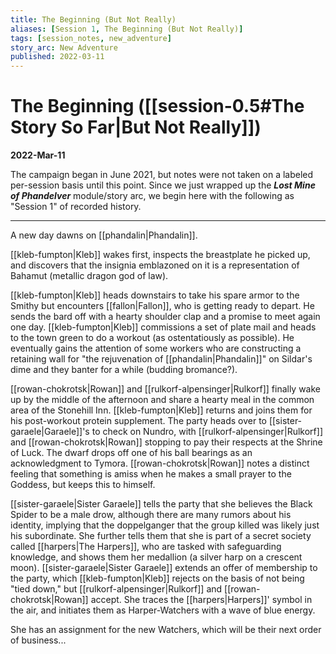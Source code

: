```yaml
---
title: The Beginning (But Not Really)
aliases: [Session 1, The Beginning (But Not Really)]
tags: [session_notes, new_adventure]
story_arc: New Adventure
published: 2022-03-11
---
```

# The Beginning ([[session-0.5#The Story So Far|But Not Really]])
**2022-Mar-11**

The campaign began in June 2021, but notes were not taken on a labeled per-session basis until this point. Since we just wrapped up the **_Lost Mine of Phandelver_** module/story arc, we begin here with the following as "Session 1" of recorded history.

---

A new day dawns on [[phandalin|Phandalin]].

[[kleb-fumpton|Kleb]] wakes first, inspects the breastplate he picked up, and discovers that the insignia emblazoned on it is a representation of Bahamut (metallic dragon god of law).

[[kleb-fumpton|Kleb]] heads downstairs to take his spare armor to the Smithy but encounters [[fallon|Fallon]], who is getting ready to depart. He sends the bard off with a hearty shoulder clap and a promise to meet again one day. [[kleb-fumpton|Kleb]] commissions a set of plate mail and heads to the town green to do a workout (as ostentatiously as possible). He eventually gains the attention of some workers who are constructing a retaining wall for "the rejuvenation of [[phandalin|Phandalin]]" on Sildar's dime and they banter for a while (budding bromance?).

[[rowan-chokrotsk|Rowan]] and [[rulkorf-alpensinger|Rulkorf]] finally wake up by the middle of the afternoon and share a hearty meal in the common area of the Stonehill Inn. [[kleb-fumpton|Kleb]] returns and joins them for his post-workout protein supplement. The party heads over to [[sister-garaele|Garaele]]'s to check on Nundro, with [[rulkorf-alpensinger|Rulkorf]] and [[rowan-chokrotsk|Rowan]] stopping to pay their respects at the Shrine of Luck. The dwarf drops off one of his ball bearings as an acknowledgment to Tymora. [[rowan-chokrotsk|Rowan]] notes a distinct feeling that something is amiss when he makes a small prayer to the Goddess, but keeps this to himself.

[[sister-garaele|Sister Garaele]] tells the party that she believes the Black Spider to be a male drow, although there are many rumors about his identity, implying that the doppelganger that the group killed was likely just his subordinate. She further tells them that she is part of a secret society called [[harpers|The Harpers]], who are tasked with safeguarding knowledge, and shows them her medallion (a silver harp on a crescent moon). [[sister-garaele|Sister Garaele]] extends an offer of membership to the party, which [[kleb-fumpton|Kleb]] rejects on the basis of not being "tied down," but [[rulkorf-alpensinger|Rulkorf]] and [[rowan-chokrotsk|Rowan]] accept. She traces the [[harpers|Harpers]]' symbol in the air, and initiates them as Harper-Watchers with a wave of blue energy.

She has an assignment for the new Watchers, which will be their next order of business...